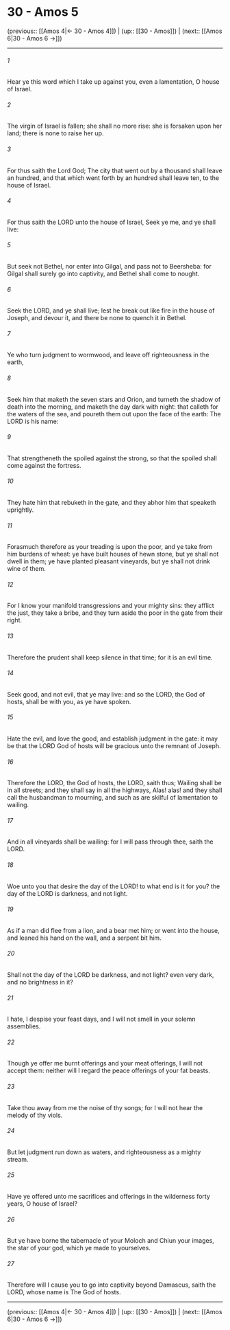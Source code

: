 # 30 - Amos 5

(previous:: [[Amos 4|← 30 - Amos 4]]) | (up:: [[30 - Amos]]) | (next:: [[Amos 6|30 - Amos 6 →]])

***


###### 1 
Hear ye this word which I take up against you, even a lamentation, O house of Israel. 

###### 2 
The virgin of Israel is fallen; she shall no more rise: she is forsaken upon her land; there is none to raise her up. 

###### 3 
For thus saith the Lord God; The city that went out by a thousand shall leave an hundred, and that which went forth by an hundred shall leave ten, to the house of Israel. 

###### 4 
For thus saith the LORD unto the house of Israel, Seek ye me, and ye shall live: 

###### 5 
But seek not Bethel, nor enter into Gilgal, and pass not to Beersheba: for Gilgal shall surely go into captivity, and Bethel shall come to nought. 

###### 6 
Seek the LORD, and ye shall live; lest he break out like fire in the house of Joseph, and devour it, and there be none to quench it in Bethel. 

###### 7 
Ye who turn judgment to wormwood, and leave off righteousness in the earth, 

###### 8 
Seek him that maketh the seven stars and Orion, and turneth the shadow of death into the morning, and maketh the day dark with night: that calleth for the waters of the sea, and poureth them out upon the face of the earth: The LORD is his name: 

###### 9 
That strengtheneth the spoiled against the strong, so that the spoiled shall come against the fortress. 

###### 10 
They hate him that rebuketh in the gate, and they abhor him that speaketh uprightly. 

###### 11 
Forasmuch therefore as your treading is upon the poor, and ye take from him burdens of wheat: ye have built houses of hewn stone, but ye shall not dwell in them; ye have planted pleasant vineyards, but ye shall not drink wine of them. 

###### 12 
For I know your manifold transgressions and your mighty sins: they afflict the just, they take a bribe, and they turn aside the poor in the gate from their right. 

###### 13 
Therefore the prudent shall keep silence in that time; for it is an evil time. 

###### 14 
Seek good, and not evil, that ye may live: and so the LORD, the God of hosts, shall be with you, as ye have spoken. 

###### 15 
Hate the evil, and love the good, and establish judgment in the gate: it may be that the LORD God of hosts will be gracious unto the remnant of Joseph. 

###### 16 
Therefore the LORD, the God of hosts, the LORD, saith thus; Wailing shall be in all streets; and they shall say in all the highways, Alas! alas! and they shall call the husbandman to mourning, and such as are skilful of lamentation to wailing. 

###### 17 
And in all vineyards shall be wailing: for I will pass through thee, saith the LORD. 

###### 18 
Woe unto you that desire the day of the LORD! to what end is it for you? the day of the LORD is darkness, and not light. 

###### 19 
As if a man did flee from a lion, and a bear met him; or went into the house, and leaned his hand on the wall, and a serpent bit him. 

###### 20 
Shall not the day of the LORD be darkness, and not light? even very dark, and no brightness in it? 

###### 21 
I hate, I despise your feast days, and I will not smell in your solemn assemblies. 

###### 22 
Though ye offer me burnt offerings and your meat offerings, I will not accept them: neither will I regard the peace offerings of your fat beasts. 

###### 23 
Take thou away from me the noise of thy songs; for I will not hear the melody of thy viols. 

###### 24 
But let judgment run down as waters, and righteousness as a mighty stream. 

###### 25 
Have ye offered unto me sacrifices and offerings in the wilderness forty years, O house of Israel? 

###### 26 
But ye have borne the tabernacle of your Moloch and Chiun your images, the star of your god, which ye made to yourselves. 

###### 27 
Therefore will I cause you to go into captivity beyond Damascus, saith the LORD, whose name is The God of hosts.

***

(previous:: [[Amos 4|← 30 - Amos 4]]) | (up:: [[30 - Amos]]) | (next:: [[Amos 6|30 - Amos 6 →]])
